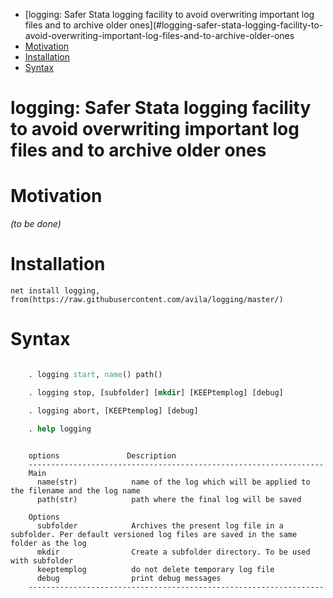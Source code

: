
- [logging: Safer Stata logging facility to avoid overwriting important log files and to archive older ones](#logging-safer-stata-logging-facility-to-avoid-overwriting-important-log-files-and-to-archive-older-ones
- [Motivation](#motivation)
- [Installation](#installation)
- [Syntax](#syntax)


logging: Safer Stata logging facility to avoid overwriting important log files and to archive older ones
========================================================================================================


# Motivation 

_(to be done)_

# Installation 

``` 
net install logging, from(https://raw.githubusercontent.com/avila/logging/master/)
```

# Syntax 


```stata

    . logging start, name() path()

    . logging stop, [subfolder] [mkdir] [KEEPtemplog] [debug]

    . logging abort, [KEEPtemplog] [debug]

    . help logging

```

```

    options               Description
    ------------------------------------------------------------------
    Main
      name(str)            name of the log which will be applied to the filename and the log name
      path(str)            path where the final log will be saved

    Options
      subfolder            Archives the present log file in a subfolder. Per default versioned log files are saved in the same folder as the log
      mkdir                Create a subfolder directory. To be used with subfolder
      keeptemplog          do not delete temporary log file
      debug                print debug messages
    ------------------------------------------------------------------


```